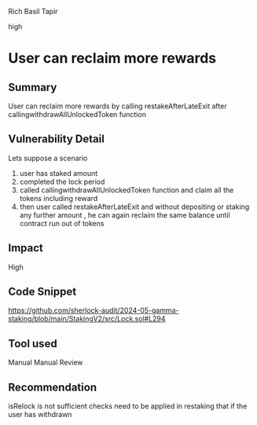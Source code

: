 Rich Basil Tapir

high

# User can reclaim more rewards

## Summary
User can reclaim more rewards by calling restakeAfterLateExit after callingwithdrawAllUnlockedToken function

## Vulnerability Detail
Lets suppose a scenario
1.  user has staked amount
2. completed the lock period 
3. called callingwithdrawAllUnlockedToken  function and claim all the tokens including reward
4. then user called restakeAfterLateExit  and without depositing or staking any further amount , he can again reclaim the same balance until contract run out of tokens

## Impact
High 

## Code Snippet
https://github.com/sherlock-audit/2024-05-gamma-staking/blob/main/StakingV2/src/Lock.sol#L294
## Tool used
Manual
Manual Review

## Recommendation
isRelock is not sufficient 
checks need to be applied in restaking that if the user has withdrawn